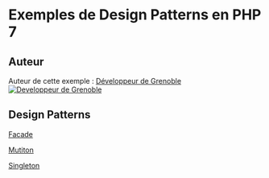 # Exemples de Design Patterns en PHP 7




## Auteur

Auteur de cette exemple :
[Développeur de Grenoble](https://www.devandweb.fr)
[![Developpeur de Grenoble](https://www.devandweb.fr/medias/website/developpeur-web.png)](https://www.devandweb.fr)




## Design Patterns
[Facade](https://github.com/stephweb/design-patterns-php/tree/master/src/facade)

[Mutiton](https://github.com/stephweb/design-patterns-php/tree/master/src/mutiton)

[Singleton](https://github.com/stephweb/design-patterns-php/tree/master/src/singleton)